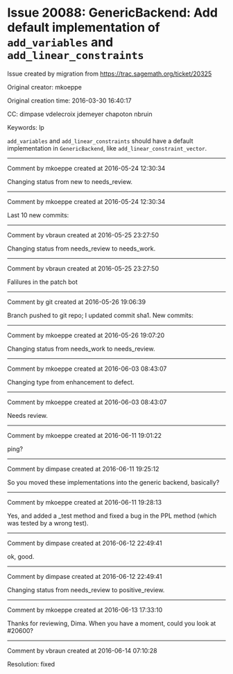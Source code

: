 # Issue 20088: GenericBackend: Add default implementation of `add_variables` and `add_linear_constraints`

Issue created by migration from https://trac.sagemath.org/ticket/20325

Original creator: mkoeppe

Original creation time: 2016-03-30 16:40:17

CC:  dimpase vdelecroix jdemeyer chapoton nbruin

Keywords: lp

`add_variables` and `add_linear_constraints` should have a default implementation in `GenericBackend`, like `add_linear_constraint_vector`.


---

Comment by mkoeppe created at 2016-05-24 12:30:34

Changing status from new to needs_review.


---

Comment by mkoeppe created at 2016-05-24 12:30:34

Last 10 new commits:


---

Comment by vbraun created at 2016-05-25 23:27:50

Changing status from needs_review to needs_work.


---

Comment by vbraun created at 2016-05-25 23:27:50

Falilures in the patch bot


---

Comment by git created at 2016-05-26 19:06:39

Branch pushed to git repo; I updated commit sha1. New commits:


---

Comment by mkoeppe created at 2016-05-26 19:07:20

Changing status from needs_work to needs_review.


---

Comment by mkoeppe created at 2016-06-03 08:43:07

Changing type from enhancement to defect.


---

Comment by mkoeppe created at 2016-06-03 08:43:07

Needs review.


---

Comment by mkoeppe created at 2016-06-11 19:01:22

ping?


---

Comment by dimpase created at 2016-06-11 19:25:12

So you moved these implementations into the generic backend, basically?


---

Comment by mkoeppe created at 2016-06-11 19:28:13

Yes, and added a _test method and fixed a bug in the PPL method (which was tested by a wrong test).


---

Comment by dimpase created at 2016-06-12 22:49:41

ok, good.


---

Comment by dimpase created at 2016-06-12 22:49:41

Changing status from needs_review to positive_review.


---

Comment by mkoeppe created at 2016-06-13 17:33:10

Thanks for reviewing, Dima.
When you have a moment, could you look at #20600?


---

Comment by vbraun created at 2016-06-14 07:10:28

Resolution: fixed
